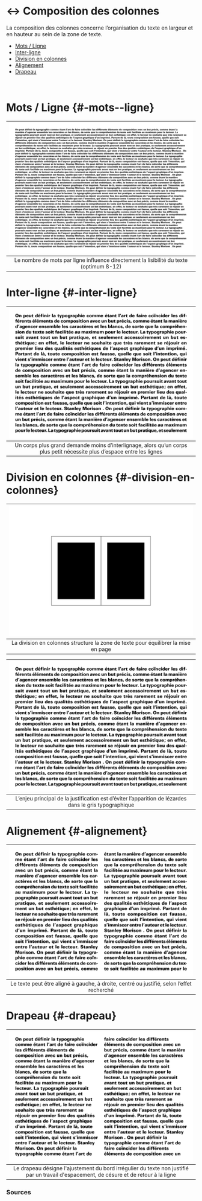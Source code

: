 # ↔️ Composition des colonnes

La composition des colonnes concerne l’organisation du texte en largeur et en hauteur au sein de la zone de texte.

- [Mots / Ligne](#-mots--ligne)
- [Inter-ligne](#-inter-ligne)
- [Division en colonnes](#-division-en-colonnes)
- [Alignement](#-alignement)
- [Drapeau](#-drapeau)

  
&nbsp;

# Mots / Ligne {#-mots--ligne}  

|![](links/0-Colonne41.gif) |
|:---:|
| Le nombre de mots par ligne influence directement la lisibilité du texte (optimum 8-12) |

# Inter-ligne {#-inter-ligne}

|![](links/0-Colonne47.gif) |
|:---:|
| Un corps plus grand demande moins d’interlignage, alors qu’un corps plus petit nécessite plus d’espace entre les lignes |

# Division en colonnes {#-division-en-colonnes}

|![](links/0-Colonne55.gif) |
|:---:|
| La division en colonnes structure la zone de texte pour équilibrer la mise en page |

|![](links/0-Colonne60.gif) |
|:---:|
| L’enjeu principal de la justification est d’éviter l’apparition de lézardes dans le gris typographique |

# Alignement {#-alignement}

|![](links/0-Colonne69.gif) |
|:---:|
| Le texte peut être aligné à gauche, à droite, centré ou justifié, selon l’effet recherché |

# Drapeau {#-drapeau}

|![](links/0-Colonne73.gif) |
|:---:|
| Le drapeau désigne l'ajustement du bord irrégulier du texte non justifié par un travail d'espacement, de césure et de retour à la ligne |


### Sources



<!-- - **Prénom Nom**  
  *Titre*, 0000 -->

<!-- [^1]: Adrian Frutiger, *Type, Sign, Symbol*, 1980 -->


